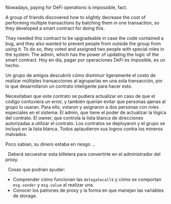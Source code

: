 Nowadays, paying for DeFi operations is impossible, fact.

A group of friends discovered how to slightly decrease the cost of performing multiple transactions by batching them in one transaction, so they developed a smart contract for doing this. 

They needed this contract to be upgradeable in case the code contained a bug, and they also wanted to prevent people from outside the group from using it. To do so, they voted and assigned two people with special roles in the system:
The admin, which has the power of updating the logic of the smart contract.
Hoy en día, pagar por operaciones DeFi es imposible, es un hecho.

Un grupo de amigos descubrió cómo disminuir ligeramente el costo de realizar múltiples transacciones al agruparlas en una sola transacción, por lo que desarrollaron un contrato inteligente para hacer esto.

Necesitaban que este contrato se pudiera actualizar en caso de que el código contuviera un error, y también querían evitar que personas ajenas al grupo lo usaran. Para ello, votaron y asignaron a dos personas con roles especiales en el sistema:
El admin, que tiene el poder de actualizar la lógica del contrato.
El owner, que controla la lista blanca de direcciones autorizadas a utilizar el contrato.
Los contratos se deployaron y el grupo se incluyó en la lista blanca. Todos aplaudieron sus logros contra los mineros malvados.

Poco sabían, su dinero estaba en riesgo ...

&nbsp;
Deberá secuestrar esta billetera para convertirte en el administrador del proxy.

&nbsp;
Cosas que podrían ayudar:
* Comprender cómo funcionan las `delegatecall`s y cómo se comportan `msg.sender` y `msg.value` al realizar una.
* Conocer los patrones de proxy y la forma en que manejan las variables de storage.